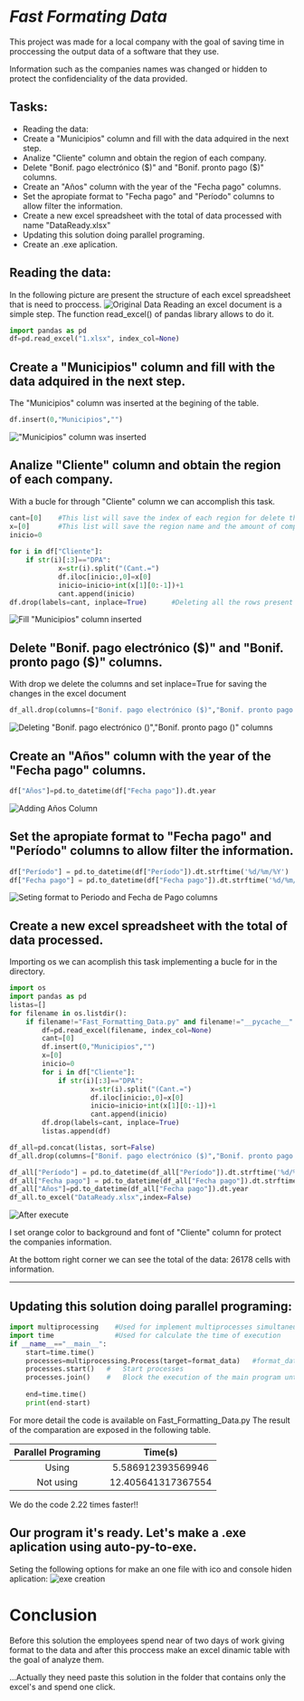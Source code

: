 # ***Fast Formating Data***

 This project was made for a local company with the goal of saving time in proccessing the output data of a software that they use. 
                                                      
 Information such as the companies names was changed or hidden to protect the confidenciality of the data provided.

## Tasks:
-  Reading the data:
-  Create a "Municipios" column and fill with the data adquired in the next step.
-  Analize "Cliente" column and obtain the region of each company.
-  Delete "Bonif. pago electrónico (\$)" and "Bonif. pronto pago (\$)" columns.
-  Create an "Años" column with the year of the "Fecha pago" columns.
-  Set the apropiate format to "Fecha pago" and "Período" columns to allow filter the information.
-  Create a new excel spreadsheet with the total of data processed with name "DataReady.xlsx"
-  Updating this solution doing parallel programing.
-  Create an .exe aplication.

## Reading the data:
 In the following picture are present the structure of each excel spreadsheet that is need to proccess.
![Original Data](img/OriginalData.png)
 Reading an excel document is a simple step. The function read_excel() of pandas library allows to do it.
```python
import pandas as pd
df=pd.read_excel("1.xlsx", index_col=None)
```
## Create a "Municipios" column and fill with the data adquired in the next step.
 The "Municipios" column was inserted at the begining of the table.
```python
df.insert(0,"Municipios","")
```

!["Municipios" column was inserted](img/InsertedMunicipioscolumn.png)

## Analize "Cliente" column and obtain the region of each company.
 With a bucle for through "Cliente" column we can accomplish this task.
```python
cant=[0]    #This list will save the index of each region for delete this rows
x=[0]       #This list will save the region name and the amount of companies present in each one
inicio=0    
    
for i in df["Cliente"]:
    if str(i)[:3]=="DPA":
            x=str(i).split("(Cant.=")
            df.iloc[inicio:,0]=x[0]
            inicio=inicio+int(x[1][0:-1])+1
            cant.append(inicio)
df.drop(labels=cant, inplace=True)      #Deleting all the rows present in "Cliente" column that have the region name. The last row of this column is a total of the amount of companies, by this also is deleted.
```

![Fill "Municipios" column inserted](img/FillInsertedMunicipioscolumn.png)


## Delete "Bonif. pago electrónico (\$)" and "Bonif. pronto pago (\$)" columns.
With drop we delete the columns and set inplace=True for saving the changes in the excel document

```python
df_all.drop(columns=["Bonif. pago electrónico ($)","Bonif. pronto pago ($)"], inplace=True)
```
![Deleting "Bonif. pago electrónico ($)","Bonif. pronto pago ($)" columns](img/DeletingColumns.png)


## Create an "Años" column with the year of the "Fecha pago" columns.

```python
df["Años"]=pd.to_datetime(df["Fecha pago"]).dt.year
```

![Adding Años Column](img/AddingAñosColumn.png)


## Set the apropiate format to "Fecha pago" and "Período" columns to allow filter the information.
```python
df["Período"] = pd.to_datetime(df["Período"]).dt.strftime('%d/%m/%Y')
df["Fecha pago"] = pd.to_datetime(df["Fecha pago"]).dt.strftime('%d/%m/%Y')
```


![Seting format to Periodo and Fecha de Pago columns](img/FormatPeriodoandFechadePagocolumns.png)

## Create a new excel spreadsheet with the total of data processed.

 Importing os we can acomplish this task implementing a bucle for in the directory.

```python
import os
import pandas as pd
listas=[]
for filename in os.listdir():
    if filename!="Fast_Formatting_Data.py" and filename!="__pycache__" and filename!="Fast_Formatting_Data.exe":
        df=pd.read_excel(filename, index_col=None) 
        cant=[0]
        df.insert(0,"Municipios","")
        x=[0]
        inicio=0   
        for i in df["Cliente"]:
            if str(i)[:3]=="DPA":
                    x=str(i).split("(Cant.=")
                    df.iloc[inicio:,0]=x[0]
                    inicio=inicio+int(x[1][0:-1])+1
                    cant.append(inicio)
        df.drop(labels=cant, inplace=True)
        listas.append(df)

df_all=pd.concat(listas, sort=False)
df_all.drop(columns=["Bonif. pago electrónico ($)","Bonif. pronto pago ($)"], inplace=True)

df_all["Período"] = pd.to_datetime(df_all["Período"]).dt.strftime('%d/%m/%Y')
df_all["Fecha pago"] = pd.to_datetime(df_all["Fecha pago"]).dt.strftime('%d/%m/%Y')
df_all["Años"]=pd.to_datetime(df_all["Fecha pago"]).dt.year
df_all.to_excel("DataReady.xlsx",index=False) 


```
![After execute](img/After.png)

 I set orange color to background and font of "Cliente" column for protect the companies information.

 At the bottom right corner we can see the total of the data: 26178 cells with information.

___
## Updating this solution doing parallel programing:

```python
import multiprocessing    #Used for implement multiprocesses simultaneusly
import time               #Used for calculate the time of execution
if __name__=="__main__":
    start=time.time()
    processes=multiprocessing.Process(target=format_data)   #format_data it's a function that include all the code of the last step
    processes.start()   #   Start processes
    processes.join()    #   Block the execution of the main program until processes finalize
            
    end=time.time()
    print(end-start)

```
 For more detail the code is available on Fast_Formatting_Data.py
 The result of the comparation are exposed in the following table.


|    Parallel Programing       | Time(s)           |
|:----------------------------:|:-----------------:|
|         Using                |  5.586912393569946|
|         Not using            | 12.405641317367554|

 We do the code 2.22 times faster!!
## Our program it's ready. Let's make a .exe aplication using auto-py-to-exe.

 Seting the following options for make an one file with ico and console hiden aplication:
![exe creation](img/exe.png)

# Conclusion

 Before this solution the employees spend near of two days of work giving format to the data and after this proccess make an excel dinamic table with the goal of analyze them.

 ...Actually they need paste this solution in the folder that contains only the excel's and spend one click.
